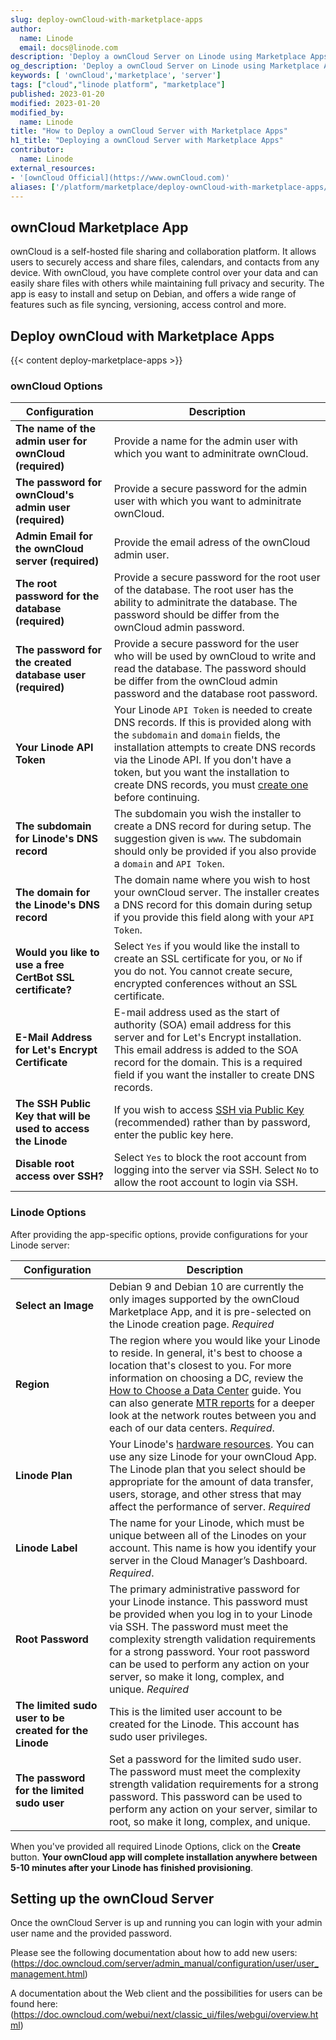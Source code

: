 ```yaml
---
slug: deploy-ownCloud-with-marketplace-apps
author:
  name: Linode
  email: docs@linode.com
description: 'Deploy a ownCloud Server on Linode using Marketplace Apps.'
og_description: 'Deploy a ownCloud Server on Linode using Marketplace Apps.'
keywords: [ 'ownCloud','marketplace', 'server']
tags: ["cloud","linode platform", "marketplace"]
published: 2023-01-20
modified: 2023-01-20
modified_by:
  name: Linode
title: "How to Deploy a ownCloud Server with Marketplace Apps"
h1_title: "Deploying a ownCloud Server with Marketplace Apps"
contributor:
  name: Linode
external_resources:
- '[ownCloud Official](https://www.ownCloud.com)'
aliases: ['/platform/marketplace/deploy-ownCloud-with-marketplace-apps/', '/platform/one-click/deploy-ownCloud-with-one-click-apps/']
---
```


## ownCloud Marketplace App

ownCloud is a self-hosted file sharing and collaboration platform. It allows users to securely access and share files, calendars, and contacts from any device. With ownCloud, you have complete control over your data and can easily share files with others while maintaining full privacy and security. The app is easy to install and setup on Debian, and offers a wide range of features such as file syncing, versioning, access control and more.

## Deploy ownCloud with Marketplace Apps

{{< content deploy-marketplace-apps >}}

### ownCloud Options

| **Configuration** | **Description** |
|-------------------|-----------------|
| **The name of the admin user for ownCloud (required)** | Provide a name for the admin user with which you want to adminitrate ownCloud. |
| **The password for ownCloud's admin user (required)** | Provide a secure password for the admin user with which you want to adminitrate ownCloud. |
| **Admin Email for the ownCloud server (required)** | Provide the email adress of the ownCloud admin user. |
| **The root password for the database (required)** | Provide a secure password for the root user of the database. The root user has the ability to adminitrate the database. The password should be differ from the ownCloud admin password. |
| **The password for the created database user (required)** | Provide a secure password for the user who will be used by ownCloud to write and read the database. The password should be differ from the ownCloud admin password and the database root password. |
| **Your Linode API Token** | Your Linode `API Token` is needed to create DNS records. If this is provided along with the `subdomain` and `domain` fields, the installation attempts to create DNS records via the Linode API. If you don't have a token, but you want the installation to create DNS records, you must [create one](/docs/platform/api/getting-started-with-the-linode-api/#get-an-access-token) before continuing. |
| **The subdomain for Linode's DNS record** | The subdomain you wish the installer to create a DNS record for during setup. The suggestion given is `www`. The subdomain should only be provided if you also provide a `domain` and `API Token`. |
| **The domain for the Linode's DNS record** | The domain name where you wish to host your ownCloud server. The installer creates a DNS record for this domain during setup if you provide this field along with your `API Token`. |
| **Would you like to use a free CertBot SSL certificate?** | Select `Yes` if you would like the install to create an SSL certificate for you, or `No` if you do not. You cannot create secure, encrypted conferences without an SSL certificate. |
| **E-Mail Address for Let's Encrypt Certificate** |  E-mail address used as the start of authority (SOA) email address for this server and for Let's Encrypt installation. This email address is added to the SOA record for the domain. This is a required field if you want the installer to create DNS records. |
| **The SSH Public Key that will be used to access the Linode** | If you wish to access [SSH via Public Key](/docs/security/authentication/use-public-key-authentication-with-ssh/) (recommended) rather than by password, enter the public key here. |
| **Disable root access over SSH?** | Select `Yes` to block the root account from logging into the server via SSH. Select `No` to allow the root account to login via SSH. |

### Linode Options

After providing the app-specific options, provide configurations for your Linode server:

| **Configuration** | **Description** |
|-------------------|-----------------|
| **Select an Image** | Debian 9 and Debian 10 are currently the only images supported by the ownCloud Marketplace App, and it is pre-selected on the Linode creation page. *Required* |
| **Region** | The region where you would like your Linode to reside. In general, it's best to choose a location that's closest to you. For more information on choosing a DC, review the [How to Choose a Data Center](/docs/platform/how-to-choose-a-data-center) guide. You can also generate [MTR reports](/docs/networking/diagnostics/diagnosing-network-issues-with-mtr/) for a deeper look at the network routes between you and each of our data centers. *Required*. |
| **Linode Plan** | Your Linode's [hardware resources](/docs/platform/how-to-choose-a-linode-plan/#hardware-resource-definitions). You can use any size Linode for your ownCloud App. The Linode plan that you select should be appropriate for the amount of data transfer, users, storage, and other stress that may affect the performance of server.  *Required* |
| **Linode Label** | The name for your Linode, which must be unique between all of the Linodes on your account. This name is how you identify your server in the Cloud Manager’s Dashboard. *Required*. |
| **Root Password** | The primary administrative password for your Linode instance. This password must be provided when you log in to your Linode via SSH. The password must meet the complexity strength validation requirements for a strong password. Your root password can be used to perform any action on your server, so make it long, complex, and unique. *Required* |
| **The limited sudo user to be created for the Linode** | This is the limited user account to be created for the Linode. This account has sudo user privileges. |
| **The password for the limited sudo user** | Set a password for the limited sudo user. The password must meet the complexity strength validation requirements for a strong password. This password can be used to perform any action on your server, similar to root, so make it long, complex, and unique. |

When you've provided all required Linode Options, click on the **Create** button. **Your ownCloud app will complete installation anywhere between 5-10 minutes after your Linode has finished provisioning**.

## Setting up the ownCloud Server

Once the ownCloud Server is up and running you can login with your admin user name and the provided password.

Please see the following documentation about how to add new users: (https://doc.owncloud.com/server/admin_manual/configuration/user/user_management.html)

A documentation about the Web client and the possibilities for users can be found here: (https://doc.owncloud.com/webui/next/classic_ui/files/webgui/overview.html)
